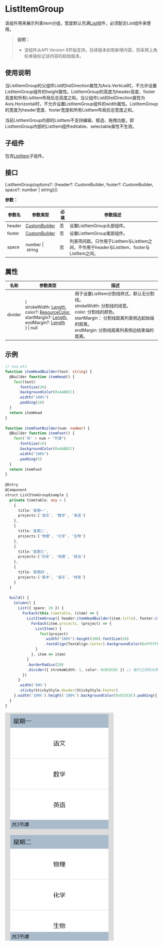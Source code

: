 # ListItemGroup

该组件用来展示列表item分组，宽度默认充满[List](ts-container-list.md)组件，必须配合List组件来使用。

> **说明：**
>
> - 该组件从API Version 9开始支持。后续版本如有新增内容，则采用上角标单独标记该内容的起始版本。
## 使用说明
当ListItemGroup的父组件List的listDirection属性为Axis.Vertical时，不允许设置ListItemGroup组件的height属性。ListItemGroup的高度为header高度、footer高度和所有ListItem布局后总高度之和。当父组件List的listDirection属性为Axis.Horizontal时，不允许设置ListItemGroup组件的width属性。ListItemGroup的宽度为header宽度、footer宽度和所有ListItem布局后总宽度之和。

当前ListItemGroup内部的ListItem不支持编辑、框选、拖拽功能，即ListItemGroup内部的ListItem组件editable、selectable属性不生效。

## 子组件

包含[ListItem](ts-container-listitem.md)子组件。


## 接口

ListItemGroup(options?: {header?: CustomBuilder, footer?: CustomBuilder, space?: number | string}})

**参数：**

  | 参数名 | 参数类型 | 必填 | 参数描述 |
  | -------- | -------- | -------- | -------- |
  | header | [CustomBuilder](../../ui/ts-types.md#custombuilder8) | 否 |  设置ListItemGroup头部组件。 |
  | footer | [CustomBuilder](../../ui/ts-types.md#custombuilder8) | 否 |  设置ListItemGroup尾部组件。 |
  | space | number&nbsp;\|&nbsp;string | 否 | 列表项间距。只作用于ListItem与ListItem之间，不作用于header与ListItem、footer与ListItem之间。 |

## 属性

| 名称 | 参数类型 |  描述 |
| -------- | -------- | -------- |
| divider | {<br/>strokeWidth:&nbsp;[Length](../../ui/ts-types.md#length),<br/>color?:&nbsp;[ResourceColor](../../ui/ts-types.md#resourcecolor8),<br/>startMargin?:&nbsp;[Length](../../ui/ts-types.md#length),<br/>endMargin?:&nbsp;[Length](../../ui/ts-types.md#length)<br/>}&nbsp;\|&nbsp;null | 用于设置ListItem分割线样式，默认无分割线。<br/>strokeWidth:&nbsp;分割线的线宽。<br/>color:&nbsp;分割线的颜色。<br/>startMargin：&nbsp;分割线距离列表侧边起始端的距离。<br/>endMargin:&nbsp;分割线距离列表侧边结束端的距离。 |


## 示例

```ts
// xxx.ets
function itemHeadBuilder(text: string) {
  @Builder function itemHead() {
    Text(text)
      .fontSize(20)
      .backgroundColor(0xAABBCC)
      .width("100%")
      .padding(10)
  }
  return itemHead
}

function itemFootBuilder(num: number) {
  @Builder function itemFoot() {
    Text('共' + num + "节课")
      .fontSize(16)
      .backgroundColor(0xAABBCC)
      .width("100%")
      .padding(5)
  }
  return itemFoot
}

@Entry
@Component
struct ListItemGroupExample {
  private timetable: any = [
    {
      title:'星期一',
      projects:['语文', '数学', '英语']
    },
    {
      title:'星期二',
      projects:['物理', '化学', '生物']
    },
    {
      title:'星期三',
      projects:['历史', '地理', '政治']
    },
    {
      title:'星期四',
      projects:['美术', '音乐', '体育']
    }
  ]

  build() {
    Column() {
      List({ space: 20 }) {
        ForEach(this.timetable, (item) => {
          ListItemGroup({ header:itemHeadBuilder(item.title), footer:itemFootBuilder(item.projects.length) }) {
            ForEach(item.projects, (project) => {
              ListItem() {
                Text(project)
                  .width("100%").height(100).fontSize(20)
                  .textAlign(TextAlign.Center).backgroundColor(0xFFFFFF)
              }
            }, item => item)
          }
          .borderRadius(20)
          .divider({ strokeWidth: 1, color: 0xDCDCDC }) // 每行之间的分界线
        })
      }
      .width('90%')
      .sticky(StickyStyle.Header|StickyStyle.Footer)
    }.width('100%').height('100%').backgroundColor(0xDCDCDC).padding({ top: 5 })
  }
}
```

![zh-cn_image_0000001219864159](figures/zh-cn_image_listitemgroup.gif)
